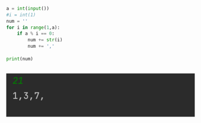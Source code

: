 ```.py

a = int(input())
#i = int(1)
num = ''
for i in range(1,a):
    if a % i == 0:
        num += str(i)
        num += ','

print(num)



```
![solution to the quiz](005.png)
